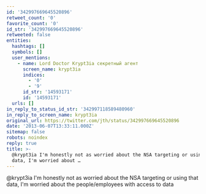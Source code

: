 ```yaml
---
id: '342997669645520896'
retweet_count: '0'
favorite_count: '0'
id_str: '342997669645520896'
retweeted: false
entities:
  hashtags: []
  symbols: []
  user_mentions:
    - name: Lord Doctor Krypt3ia секретный агент
      screen_name: krypt3ia
      indices:
        - '0'
        - '9'
      id_str: '14593171'
      id: '14593171'
  urls: []
in_reply_to_status_id_str: '342997118589480960'
in_reply_to_screen_name: krypt3ia
original_url: https://twitter.com/jth/status/342997669645520896
date: '2013-06-07T13:33:11.000Z'
sitemap: false
robots: noindex
reply: true
title: >-
  @krypt3ia I'm honestly not as worried about the NSA targeting or using that
  data, I'm worried about …
---
```


@krypt3ia I'm honestly not as worried about the NSA targeting or using that data, I'm worried about the people/employees with access to data